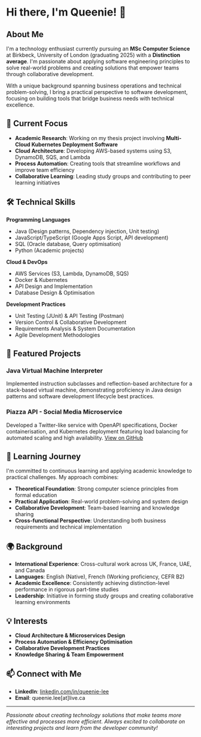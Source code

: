# Hi there, I'm Queenie! 👋

## About Me

I'm a technology enthusiast currently pursuing an **MSc Computer Science** at Birkbeck, University of London (graduating 2025) with a **Distinction average**. I'm passionate about applying software engineering principles to solve real-world problems and creating solutions that empower teams through collaborative development.

With a unique background spanning business operations and technical problem-solving, I bring a practical perspective to software development, focusing on building tools that bridge business needs with technical excellence.

## 🔭 Current Focus

- **Academic Research**: Working on my thesis project involving **Multi-Cloud Kubernetes Deployment Software**
- **Cloud Architecture**: Developing AWS-based systems using S3, DynamoDB, SQS, and Lambda
- **Process Automation**: Creating tools that streamline workflows and improve team efficiency
- **Collaborative Learning**: Leading study groups and contributing to peer learning initiatives

## 🛠️ Technical Skills

**Programming Languages**
- Java (Design patterns, Dependency injection, Unit testing)
- JavaScript/TypeScript (Google Apps Script, API development)
- SQL (Oracle database, Query optimisation)
- Python (Academic projects)

**Cloud & DevOps**
- AWS Services (S3, Lambda, DynamoDB, SQS)
- Docker & Kubernetes
- API Design and Implementation
- Database Design & Optimisation

**Development Practices**
- Unit Testing (JUnit) & API Testing (Postman)
- Version Control & Collaborative Development
- Requirements Analysis & System Documentation
- Agile Development Methodologies

## 🚀 Featured Projects

### Java Virtual Machine Interpreter
Implemented instruction subclasses and reflection-based architecture for a stack-based virtual machine, demonstrating proficiency in Java design patterns and software development lifecycle best practices.

### Piazza API - Social Media Microservice
Developed a Twitter-like service with OpenAPI specifications, Docker containerisation, and Kubernetes deployment featuring load balancing for automated scaling and high availability. [View on GitHub](https://github.com/queenie-lee/piazza-social-api)

## 🌱 Learning Journey

I'm committed to continuous learning and applying academic knowledge to practical challenges. My approach combines:
- **Theoretical Foundation**: Strong computer science principles from formal education
- **Practical Application**: Real-world problem-solving and system design
- **Collaborative Development**: Team-based learning and knowledge sharing
- **Cross-functional Perspective**: Understanding both business requirements and technical implementation

## 🌍 Background

- **International Experience**: Cross-cultural work across UK, France, UAE, and Canada
- **Languages**: English (Native), French (Working proficiency, CEFR B2)
- **Academic Excellence**: Consistently achieving distinction-level performance in rigorous part-time studies
- **Leadership**: Initiative in forming study groups and creating collaborative learning environments

## 💡 Interests

- **Cloud Architecture & Microservices Design**
- **Process Automation & Efficiency Optimisation**
- **Collaborative Development Practices**
- **Knowledge Sharing & Team Empowerment**

## 📫 Connect with Me

- **LinkedIn**: [linkedin.com/in/queenie-lee](https://linkedin.com/in/queenielee)
- **Email**: queenie.lee[at]live.ca

---

*Passionate about creating technology solutions that make teams more effective and processes more efficient. Always excited to collaborate on interesting projects and learn from the developer community!*
